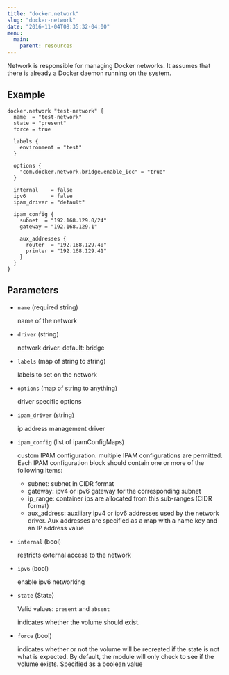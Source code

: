```yaml
---
title: "docker.network"
slug: "docker-network"
date: "2016-11-04T08:35:32-04:00"
menu:
  main:
    parent: resources
---
```



Network is responsible for managing Docker networks. It assumes that there is
already a Docker daemon running on the system.


## Example

```hcl
docker.network "test-network" {
  name  = "test-network"
  state = "present"
  force = true

  labels {
    environment = "test"
  }

  options {
    "com.docker.network.bridge.enable_icc" = "true"
  }

  internal    = false
  ipv6        = false
  ipam_driver = "default"

  ipam_config {
    subnet  = "192.168.129.0/24"
    gateway = "192.168.129.1"

    aux_addresses {
      router  = "192.168.129.40"
      printer = "192.168.129.41"
    }
  }
}

```


## Parameters

- `name` (required string)

  name of the network

- `driver` (string)

  network driver. default: bridge

- `labels` (map of string to string)

  labels to set on the network

- `options` (map of string to anything)

  driver specific options

- `ipam_driver` (string)

  ip address management driver

- `ipam_config` (list of ipamConfigMaps)

  custom IPAM configuration. multiple IPAM configurations are permitted. Each
IPAM configuration block should contain one or more of the following items:

  * subnet:      subnet in CIDR format
  * gateway:     ipv4 or ipv6 gateway for the corresponding subnet
  * ip_range:    container ips are allocated from this sub-ranges (CIDR format)
  * aux_address: auxiliary ipv4 or ipv6 addresses used by the network driver.
                 Aux addresses are specified as a map with a name key and an IP
                 address value

- `internal` (bool)

  restricts external access to the network

- `ipv6` (bool)

  enable ipv6 networking

- `state` (State)


  Valid values: `present` and `absent`

  indicates whether the volume should exist.

- `force` (bool)

  indicates whether or not the volume will be recreated if the state is not
what is expected. By default, the module will only check to see if the
volume exists. Specified as a boolean value


